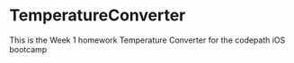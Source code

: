 TemperatureConverter
====================
This is the Week 1 homework Temperature Converter for the codepath iOS bootcamp
